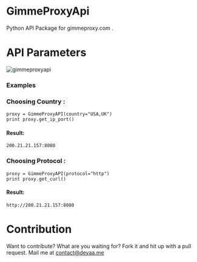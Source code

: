 # GimmeProxyApi
Python API Package for gimmeproxy.com .


# API Parameters
![gimmeproxyapi](https://user-images.githubusercontent.com/16267182/35398153-eb5e9374-01f9-11e8-9cf0-1bf646ae2732.PNG)


### Examples

### Choosing Country :
```
proxy = GimmeProxyAPI(country="USA,UK")
print proxy.get_ip_port()
```
#### Result:
`200.21.21.157:8080`


### Choosing Protocol :
```
proxy = GimmeProxyAPI(protocol="http")
print proxy.get_curl()
```
#### Result:
`http://200.21.21.157:8080`


# Contribution
Want to contribute? What are you waiting for? Fork it and hit up with a pull request.
Mail me at contact@deyaa.me
